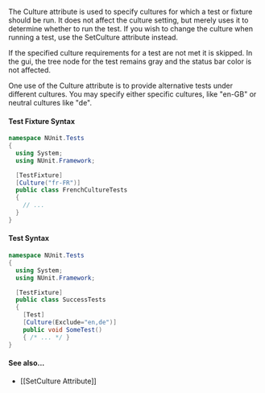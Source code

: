 The Culture attribute is used to specify cultures for which a test or fixture should be run. It does not affect the culture setting, but merely uses it to determine whether to run the test. If you wish to change the culture when running a test, use the SetCulture attribute instead.
	
If the specified culture requirements for a test are not met it is skipped. In the gui, the tree node for the test remains gray and the status bar color is not affected.

One use of the Culture attribute is to provide alternative tests under different cultures. You may specify either specific cultures, like "en-GB" or neutral cultures like "de".

#### Test Fixture Syntax

```csharp
namespace NUnit.Tests
{
  using System;
  using NUnit.Framework;

  [TestFixture]
  [Culture("fr-FR")]
  public class FrenchCultureTests
  {
    // ...
  }
}
```

#### Test Syntax

```csharp
namespace NUnit.Tests
{
  using System;
  using NUnit.Framework;

  [TestFixture]
  public class SuccessTests
  {
    [Test]
    [Culture(Exclude="en,de")]
    public void SomeTest()
    { /* ... */ }
}
```

#### See also...
 * [[SetCulture Attribute]]

